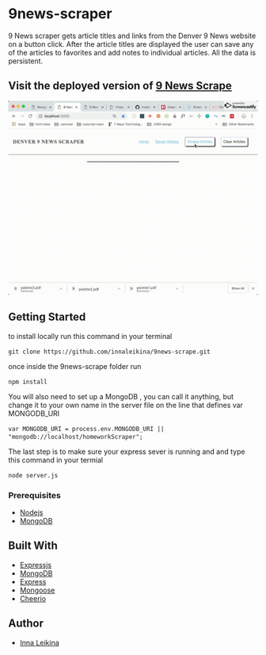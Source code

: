# 9news-scraper

9 News scraper gets article titles and links from the Denver 9 News website on a button click. After the article titles are displayed the user can save any of the articles to favorites and add notes to individual articles. All the data is persistent.

## Visit the deployed version of [9 News Scrape](https://ancient-sierra-32891.herokuapp.com)

![homepage](scraper.gif)

## Getting Started
to install locally run this command in your terminal
```
git clone https://github.com/innaleikina/9news-scrape.git
```
once inside the 9news-scrape folder run 
```
npm install
```

You will also need to set up a MongoDB , you can call it anything, but change it to your own name in the server file on the line that defines var MONGODB_URI

```
var MONGODB_URI = process.env.MONGODB_URI || "mongodb://localhost/homeworkScraper";
```

The last step is to make sure your express sever is running and and type this command in your termial
```
node server.js
```

### Prerequisites

* [Nodejs](https://nodejs.org/)
* [MongoDB](https://www.mongodb.com)


## Built With

* [Expressjs](https://expressjs.com/) 
* [MongoDB](https://www.mongodb.com) 
* [Express](http://expressjs.com/)
* [Mongoose](https://mongoosejs.com/)
* [Cheerio](https://www.npmjs.com/package/cheerio)


## Author
* [Inna Leikina](https://github.com/innaleikina)

